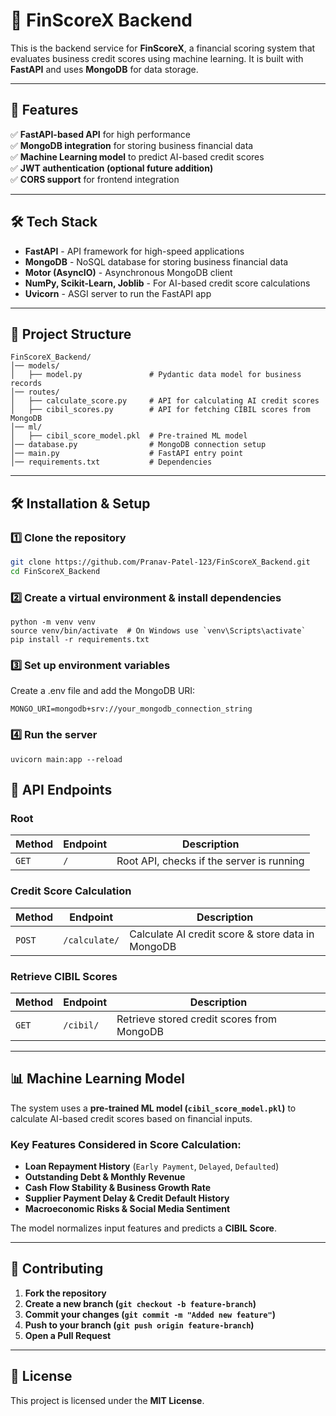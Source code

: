 # 🚀 FinScoreX Backend

This is the backend service for **FinScoreX**, a financial scoring system that evaluates business credit scores using machine learning. It is built with **FastAPI** and uses **MongoDB** for data storage.

---

## 📌 Features

✅ **FastAPI-based API** for high performance  
✅ **MongoDB integration** for storing business financial data  
✅ **Machine Learning model** to predict AI-based credit scores  
✅ **JWT authentication (optional future addition)**  
✅ **CORS support** for frontend integration  

---

## 🛠 Tech Stack

- **FastAPI** - API framework for high-speed applications  
- **MongoDB** - NoSQL database for storing business financial data  
- **Motor (AsyncIO)** - Asynchronous MongoDB client  
- **NumPy, Scikit-Learn, Joblib** - For AI-based credit score calculations  
- **Uvicorn** - ASGI server to run the FastAPI app  

---

## 📂 Project Structure

```
FinScoreX_Backend/
│── models/
│   ├── model.py               # Pydantic data model for business records
│── routes/
│   ├── calculate_score.py     # API for calculating AI credit scores
│   ├── cibil_scores.py        # API for fetching CIBIL scores from MongoDB
│── ml/
│   ├── cibil_score_model.pkl  # Pre-trained ML model
│── database.py                # MongoDB connection setup
│── main.py                    # FastAPI entry point
│── requirements.txt           # Dependencies
```


---

## 🛠 Installation & Setup

### 1️⃣ Clone the repository  
```bash
git clone https://github.com/Pranav-Patel-123/FinScoreX_Backend.git
cd FinScoreX_Backend
```
### 2️⃣ Create a virtual environment & install dependencies
```
python -m venv venv
source venv/bin/activate  # On Windows use `venv\Scripts\activate`
pip install -r requirements.txt
```

### 3️⃣ Set up environment variables
Create a .env file and add the MongoDB URI:
```
MONGO_URI=mongodb+srv://your_mongodb_connection_string
```

### 4️⃣ Run the server
```
uvicorn main:app --reload
```

## 📖 API Endpoints

### **Root**
| Method | Endpoint | Description |
|--------|---------|-------------|
| `GET`  | `/`     | Root API, checks if the server is running |

### **Credit Score Calculation**
| Method | Endpoint | Description |
|--------|---------|-------------|
| `POST` | `/calculate/` | Calculate AI credit score & store data in MongoDB |

### **Retrieve CIBIL Scores**
| Method | Endpoint | Description |
|--------|---------|-------------|
| `GET`  | `/cibil/` | Retrieve stored credit scores from MongoDB |

---

## 📊 Machine Learning Model

The system uses a **pre-trained ML model (`cibil_score_model.pkl`)** to calculate AI-based credit scores based on financial inputs.  

### **Key Features Considered in Score Calculation:**
- **Loan Repayment History** (`Early Payment`, `Delayed`, `Defaulted`)  
- **Outstanding Debt & Monthly Revenue**  
- **Cash Flow Stability & Business Growth Rate**  
- **Supplier Payment Delay & Credit Default History**  
- **Macroeconomic Risks & Social Media Sentiment**  

The model normalizes input features and predicts a **CIBIL Score**.

---

## 🤝 Contributing

1. **Fork the repository**  
2. **Create a new branch (`git checkout -b feature-branch`)**  
3. **Commit your changes (`git commit -m "Added new feature"`)**  
4. **Push to your branch (`git push origin feature-branch`)**  
5. **Open a Pull Request**  

---

## 📜 License

This project is licensed under the **MIT License**.
